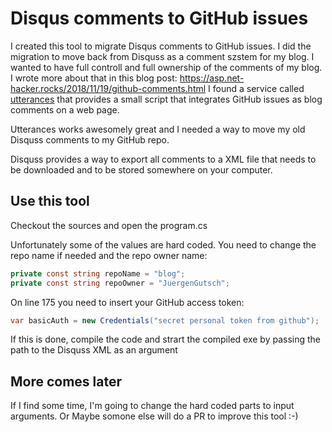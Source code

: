 # Disqus comments to GitHub issues

I created this tool to migrate Disqus comments to GitHub issues. 
I did the migration to move back from Disquss as a comment szstem for my blog. 
I wanted to have full controll and full ownership of the comments of my blog. 
I wrote more about that in this blog post: https://asp.net-hacker.rocks/2018/11/19/github-comments.html
I found a service called [utterances](https://utteranc.es/) that provides a small script that integrates GitHub issues as blog comments on a web page.

Utterances works awesomely great and I needed a way to move my old Disquss comments to my GitHub repo. 

Disquss provides a way to export all comments to a XML file that needs to be downloaded and to be stored somewhere on your computer.

## Use this tool

Checkout the sources and open the program.cs

Unfortunately some of the values are hard coded. You need to change the repo name if needed and the repo owner name:
~~~ csharp
private const string repoName = "blog";
private const string repoOwner = "JuergenGutsch";
~~~

On line 175 you need to insert your GitHub access token: 
~~~ csharp
var basicAuth = new Credentials("secret personal token from github");
~~~

If this is done, compile the code and strart the compiled exe by passing the path to the Disquss XML as an argument

## More comes later
If I find some time, I'm going to change the hard coded parts to input arguments. Or Maybe somone else will do a PR to improve this tool :-) 
